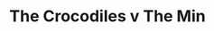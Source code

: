 ---
year: "1991"									
game: "The Crocodiles"									
title: "The Crocodiles v The Min"									
gameLocation: "The Crocodiles"									
gameDate: "1991"									
result: ""									
resultType: ""									
type: "game"									
---